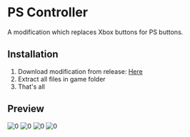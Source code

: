 # PS Controller
A modification which replaces Xbox buttons for PS buttons.

## Installation
1. Download modification from release: [Here](https://github.com/SDmodding/PS-Controller/releases/download/v1.0/PS-Controller.rar)
2. Extract all files in game folder
3. That's all

## Preview
![0](https://i.imgur.com/2FpNdpL.png)
![0](https://i.imgur.com/Cj87Hx3.png)
![0](https://i.imgur.com/Yv23003.png)
![0](https://i.imgur.com/oWFRQ7D.png)
